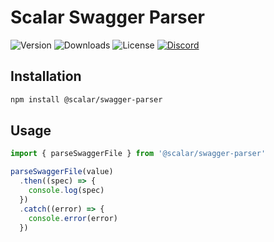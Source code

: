 # Scalar Swagger Parser

![Version](https://img.shields.io/npm/v/%40scalar/swagger-parser)
![Downloads](https://img.shields.io/npm/dm/%40scalar/swagger-parser)
![License](https://img.shields.io/npm/l/%40scalar%2Fswagger-parser)
[![Discord](https://img.shields.io/discord/1135330207960678410?style=flat&color=5865F2)](https://discord.gg/mw6FQRPh)

## Installation

```bash
npm install @scalar/swagger-parser
```

## Usage

```js
import { parseSwaggerFile } from '@scalar/swagger-parser'

parseSwaggerFile(value)
  .then((spec) => {
    console.log(spec)
  })
  .catch((error) => {
    console.error(error)
  })
```
